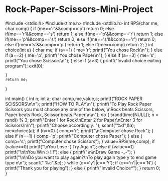 # Rock-Paper-Scissors-Mini-Project
#include <stdio.h>
#include<time.h>
#include <stdlib.h>
int RPS(char me, char comp)
{
    if (me=='r'&&comp=='p')
    return 0;
    else if(me=='r'&&comp=='s')
    return 1;
    else if(me=='p'&&comp=='r')
    return 1;
    else if(me=='p'&&comp=='s')
    return 0;
    else if(me=='s'&&comp=='r')
    return 0;
    else if(me=='s'&&comp=='p')
    return 1;
    else if(me==comp)
    return 2;
}
int choice(int a)
{
    char me;
    if (a==1)
    {
        me='r';
        printf("You chose Rock\n");
    }
    else if (a==2)
    {
        me='p';
        printf("You chose Paper\n");
    }
    else if (a==3)
    {
        me='s';
        printf("You chose Scissors\n");
    }
    else if (a>3)
    {
        printf("Invalid choice exiting program");
        exit(0);
        
    }
    return me;
}

int main() 
{
    int n;
    int a;
    char comp,me,value,c;
    printf("ROCK PAPER SCISSORS\n\n");
    printf("HOW TO PLAY\n");
    printf("To Play Rock Paper Scissors you must choose any one of the below, \nRock beats Scissors, Paper beats Rock, Scissor beats Paper.\n\n");
    do
    {
        srand(time(NULL));
        n = rand() % 3;
        printf("Enter 1 for Rock\nEnter 2 for Paper\nEnter 3 for Scissors\n\n");
        printf("Choose accordingly: ");
        scanf("%d",&a);
        me=choice(a);
        if (n==0)
        {
            comp='r';
            printf("\nComputer chose Rock");
        }
        else if (n==1)
        {
            comp='p';
            printf("Computer chose Paper");
        }
        else 
        {
            comp='s';
            printf("Computer chose Scissors");
        }
        value=RPS(me,comp);
        if (value==0)
        printf("\nYou Lose :(  Try Again");
        else if (value==1)
        printf("\n\nYou Win :) !!!");
        else 
        {
            printf("\n\nDraw Game -_-");
        }
        printf("\n\nDo you want to play again?\nTo play again type y to end game type n\n");
        scanf(" %c",&c);
    }
    while (c=='y'||c=='Y');
    if (c=='n'||c=='N')
    {
        printf("Thank you for playing");
    }
    else
    {
        printf("Invalid Choice*");
    }
    return 0;
}
